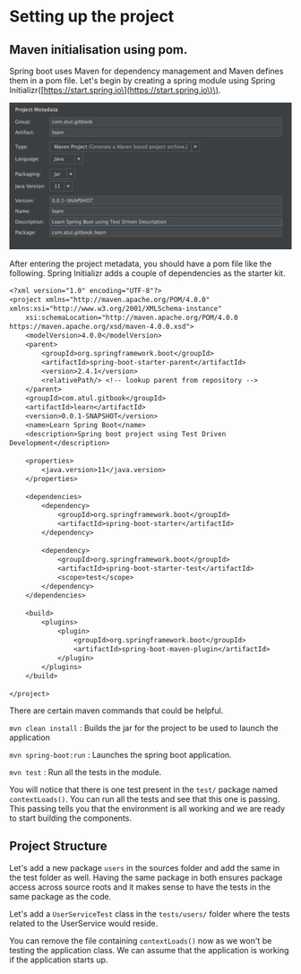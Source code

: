 # Setting up the project

## Maven initialisation using pom.

Spring boot uses Maven for dependency management and Maven defines them in a pom file. Let's begin by creating a spring module using Spring Initializr\([https://start.spring.io\](https://start.spring.io\)\).

![Project Metadata entries](.gitbook/assets/project-metadata-setup.png)

After entering the project metadata, you should have a pom file like the following. Spring Initializr adds a couple of dependencies as the starter kit.

```markup
<?xml version="1.0" encoding="UTF-8"?>
<project xmlns="http://maven.apache.org/POM/4.0.0" xmlns:xsi="http://www.w3.org/2001/XMLSchema-instance"
    xsi:schemaLocation="http://maven.apache.org/POM/4.0.0 https://maven.apache.org/xsd/maven-4.0.0.xsd">
    <modelVersion>4.0.0</modelVersion>
    <parent>
        <groupId>org.springframework.boot</groupId>
        <artifactId>spring-boot-starter-parent</artifactId>
        <version>2.4.1</version>
        <relativePath/> <!-- lookup parent from repository -->
    </parent>
    <groupId>com.atul.gitbook</groupId>
    <artifactId>learn</artifactId>
    <version>0.0.1-SNAPSHOT</version>
    <name>Learn Spring Boot</name>
    <description>Spring boot project using Test Driven Development</description>

    <properties>
        <java.version>11</java.version>
    </properties>

    <dependencies>
        <dependency>
            <groupId>org.springframework.boot</groupId>
            <artifactId>spring-boot-starter</artifactId>
        </dependency>

        <dependency>
            <groupId>org.springframework.boot</groupId>
            <artifactId>spring-boot-starter-test</artifactId>
            <scope>test</scope>
        </dependency>
    </dependencies>

    <build>
        <plugins>
            <plugin>
                <groupId>org.springframework.boot</groupId>
                <artifactId>spring-boot-maven-plugin</artifactId>
            </plugin>
        </plugins>
    </build>

</project>
```

There are certain maven commands that could be helpful.

`mvn clean install` : Builds the jar for the project to be used to launch the application

`mvn spring-boot:run` : Launches the spring boot application.

`mvn test` : Run all the tests in the module.

You will notice that there is one test present in the `test/` package named `contextLoads()`. You can run all the tests and see that this one is passing. This passing tells you that the environment is all working and we are ready to start building the components.

## Project Structure

Let's add a new package `users` in the sources folder and add the same in the test folder as well. Having the same package in both ensures package access across source roots and it makes sense to have the tests in the same package as the code.

Let's add a `UserServiceTest` class in the `tests/users/` folder where the tests related to the UserService would reside.

You can remove the file containing `contextLoads()` now as we won't be testing the application class. We can assume that the application is working if the application starts up.

